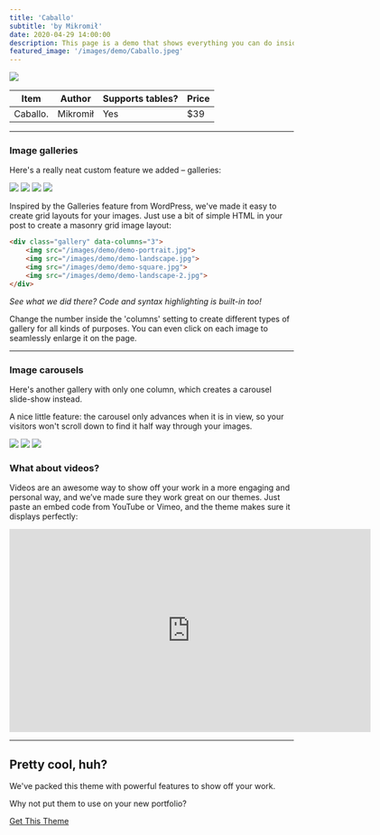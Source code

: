 ```yaml
---
title: 'Caballo'
subtitle: 'by Mikromił'
date: 2020-04-29 14:00:00
description: This page is a demo that shows everything you can do inside portfolio and blog posts.
featured_image: '/images/demo/Caballo.jpeg'
---
```


![](/images/demo/Caballo.jpeg)



| Item                 | Author        | Supports tables? | Price |
|----------------------|---------------|------------------|-------|
| Caballo.             | Mikromił      | Yes              | $39   |


---

### Image galleries

Here's a really neat custom feature we added – galleries:

<div class="gallery" data-columns="3">
	<img src="/images/demo/Koziol.jpeg">
	<img src="/images/demo/Caballo.jpeg">
	<img src="/images/demo/CaballoBlack.jpeg">
	<img src="/images/demo/CaballoPop.png">
</div>

Inspired by the Galleries feature from WordPress, we've made it easy to create grid layouts for your images. Just use a bit of simple HTML in your post to create a masonry grid image layout:

```html
<div class="gallery" data-columns="3">
    <img src="/images/demo/demo-portrait.jpg">
    <img src="/images/demo/demo-landscape.jpg">
    <img src="/images/demo/demo-square.jpg">
    <img src="/images/demo/demo-landscape-2.jpg">
</div>
```

*See what we did there? Code and syntax highlighting is built-in too!*

Change the number inside the 'columns' setting to create different types of gallery for all kinds of purposes. You can even click on each image to seamlessly enlarge it on the page.

---

### Image carousels

Here's another gallery with only one column, which creates a carousel slide-show instead.

A nice little feature: the carousel only advances when it is in view, so your visitors won't scroll down to find it half way through your images.

<div class="gallery" data-columns="1">
	<img src="/images/demo/Caballo.jpeg">
	<img src="/images/demo/CaballoBlack.jpeg">
	<img src="/images/demo/CaballoPop.png">
</div>

### What about videos?

Videos are an awesome way to show off your work in a more engaging and personal way, and we’ve made sure they work great on our themes. Just paste an embed code from YouTube or Vimeo, and the theme makes sure it displays perfectly:

<iframe src="https://player.vimeo.com/video/148003889" width="640" height="360" frameborder="0" allowfullscreen></iframe>

---

## Pretty cool, huh?

We've packed this theme with powerful features to show off your work.

Why not put them to use on your new portfolio?

<a href="https://jekyllthemes.io/theme/duet-portfolio-jekyll-theme" class="button button--large">Get This Theme</a>
